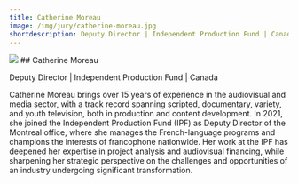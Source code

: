 ```yaml
---
title: Catherine Moreau 
image: /img/jury/catherine-moreau.jpg
shortdescription: Deputy Director | Independent Production Fund | Canada
---
```

<img src="/img/catherine-moreau.jpg">
## Catherine Moreau 

Deputy Director | Independent Production Fund | Canada

Catherine Moreau brings over 15 years of experience in the audiovisual and media sector, with a track record spanning scripted, documentary, variety, and youth television, both in production and content development. In 2021, she joined the Independent Production Fund (IPF) as Deputy Director of the Montreal office, where she manages the French-language programs and champions the interests of francophone nationwide. Her work at the IPF has deepened her expertise in project analysis and audiovisual financing, while sharpening her strategic perspective on the challenges and opportunities of an industry undergoing significant transformation.